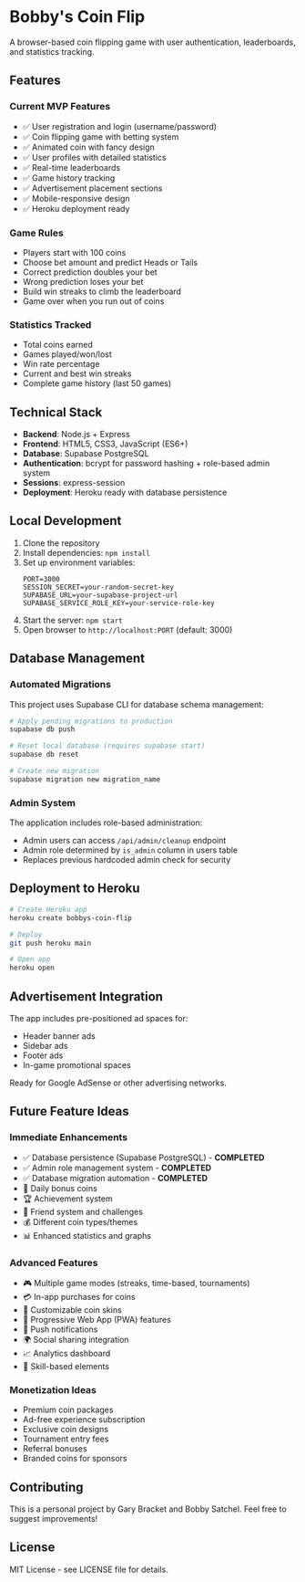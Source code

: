 # Bobby's Coin Flip

A browser-based coin flipping game with user authentication, leaderboards, and statistics tracking.

## Features

### Current MVP Features
- ✅ User registration and login (username/password)
- ✅ Coin flipping game with betting system
- ✅ Animated coin with fancy design
- ✅ User profiles with detailed statistics
- ✅ Real-time leaderboards
- ✅ Game history tracking
- ✅ Advertisement placement sections
- ✅ Mobile-responsive design
- ✅ Heroku deployment ready

### Game Rules
- Players start with 100 coins
- Choose bet amount and predict Heads or Tails
- Correct prediction doubles your bet
- Wrong prediction loses your bet
- Build win streaks to climb the leaderboard
- Game over when you run out of coins

### Statistics Tracked
- Total coins earned
- Games played/won/lost
- Win rate percentage
- Current and best win streaks
- Complete game history (last 50 games)

## Technical Stack
- **Backend**: Node.js + Express
- **Frontend**: HTML5, CSS3, JavaScript (ES6+)
- **Database**: Supabase PostgreSQL
- **Authentication**: bcrypt for password hashing + role-based admin system
- **Sessions**: express-session
- **Deployment**: Heroku ready with database persistence

## Local Development

1. Clone the repository
2. Install dependencies: `npm install`
3. Set up environment variables:
   ```env
   PORT=3000
   SESSION_SECRET=your-random-secret-key
   SUPABASE_URL=your-supabase-project-url
   SUPABASE_SERVICE_ROLE_KEY=your-service-role-key
   ```
4. Start the server: `npm start`
5. Open browser to `http://localhost:PORT` (default: 3000)

## Database Management

### Automated Migrations
This project uses Supabase CLI for database schema management:

```bash
# Apply pending migrations to production
supabase db push

# Reset local database (requires supabase start)
supabase db reset

# Create new migration
supabase migration new migration_name
```

### Admin System
The application includes role-based administration:
- Admin users can access `/api/admin/cleanup` endpoint
- Admin role determined by `is_admin` column in users table
- Replaces previous hardcoded admin check for security

## Deployment to Heroku

```bash
# Create Heroku app
heroku create bobbys-coin-flip

# Deploy
git push heroku main

# Open app
heroku open
```

## Advertisement Integration

The app includes pre-positioned ad spaces for:
- Header banner ads
- Sidebar ads
- Footer ads
- In-game promotional spaces

Ready for Google AdSense or other advertising networks.

## Future Feature Ideas

### Immediate Enhancements  
- ✅ Database persistence (Supabase PostgreSQL) - **COMPLETED**
- ✅ Admin role management system - **COMPLETED**
- ✅ Database migration automation - **COMPLETED**
- 🎁 Daily bonus coins
- 🏆 Achievement system
- 👥 Friend system and challenges
- 💰 Different coin types/themes
- 📊 Enhanced statistics and graphs

### Advanced Features
- 🎮 Multiple game modes (streaks, time-based, tournaments)
- 💳 In-app purchases for coins
- 🎨 Customizable coin skins
- 📱 Progressive Web App (PWA) features
- 🔔 Push notifications
- 🌍 Social sharing integration
- 📈 Analytics dashboard
- 🎯 Skill-based elements

### Monetization Ideas
- Premium coin packages
- Ad-free experience subscription
- Exclusive coin designs
- Tournament entry fees
- Referral bonuses
- Branded coins for sponsors

## Contributing

This is a personal project by Gary Bracket and Bobby Satchel. Feel free to suggest improvements!

## License

MIT License - see LICENSE file for details.
